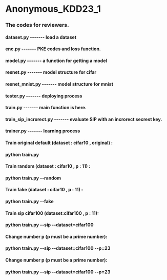 # Anonymous_KDD23_1

### The codes for reviewers.

#### dataset.py ------- load a dataset
#### enc.py -------  PKE codes and loss function.
#### model.py -------  a function for getting a model 
#### resnet.py ------- model structure for cifar
#### resnet_mnist.py ------- model structure for mnist
#### tester.py ------- deploying process
#### train.py ------- main function is here.
#### train_sip_incrorect.py ------- evaluate SIP with an  incrorect secrest key.
#### trainer.py ------- learning process

#### Train original default (dataset : cifar10 , original) :
#### python train.py

#### Train random (dataset : cifar10 , p : 11) :
#### python train.py --random

#### Train fake (dataset : cifar10 , p : 11) :
#### python train.py --fake

#### Train sip cifar100 (dataset:cifar100 , p : 11):
#### python train.py --sip --dataset=cifar100

#### Change number p (p must be a prime number):
#### python train.py --sip --dataset=cifar100 --p=23

#### Change number p (p must be a prime number):
#### python train.py --sip --dataset=cifar100 --p=23

